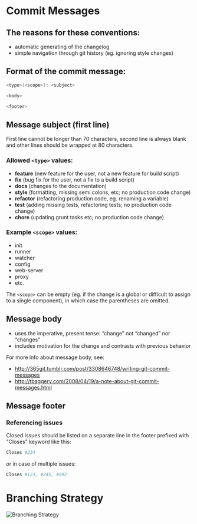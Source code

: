 # Commit Messages

## The reasons for these conventions:
- automatic generating of the changelog
- simple navigation through git history (eg. ignoring style changes)

## Format of the commit message:
```bash
<type>(<scope>): <subject>

<body>

<footer>
```


## Message subject (first line)
First line cannot be longer than 70 characters, second line is always
blank and other lines should be wrapped at 80 characters.

### Allowed `<type>` values:

* **feature** (new feature for the user, not a new feature for build script)
* **fix** (bug fix for the user, not a fix to a build script)
* **docs** (changes to the documentation)
* **style** (formatting, missing semi colons, etc; no production code change)
* **refactor** (refactoring production code, eg. renaming a variable)
* **test** (adding missing tests, refactoring tests; no production code change)
* **chore** (updating grunt tasks etc; no production code change)

### Example `<scope>` values:

* init
* runner
* watcher
* config
* web-server
* proxy
* etc.

The `<scope>` can be empty (eg. if the change is a global or difficult
to assign to a single component), in which case the parentheses are
omitted.


## Message body
* uses the imperative, present tense: “change” not “changed” nor “changes”
* includes motivation for the change and contrasts with previous behavior

For more info about message body, see:

* http://365git.tumblr.com/post/3308646748/writing-git-commit-messages
* http://tbaggery.com/2008/04/19/a-note-about-git-commit-messages.html


## Message footer

### Referencing issues
Closed issues should be listed on a separate line in the footer prefixed with "Closes" keyword like this:
```bash
Closes #234
```
or in case of multiple issues:
```bash
Closes #123, #245, #992
```

# Branching Strategy
![Branching Strategy](https://github.com/fakewaffle/coding-conventions/raw/master/images/git-branching-model.png)
